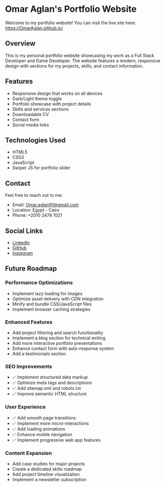 # Omar Aglan's Portfolio Website

Welcome to my portfolio website! You can visit the live site here:
<https://OmarAglan.github.io/>

## Overview

This is my personal portfolio website showcasing my work as a Full Stack Developer and Game Developer. The website features a modern, responsive design with sections for my projects, skills, and contact information.

## Features

- Responsive design that works on all devices
- Dark/Light theme toggle
- Portfolio showcase with project details
- Skills and services sections
- Downloadable CV
- Contact form
- Social media links

## Technologies Used

- HTML5
- CSS3
- JavaScript
- Swiper JS for portfolio slider

## Contact

Feel free to reach out to me:

- Email: <Omar.aglan91@gmail.com>
- Location: Egypt - Cairo
- Phone: +2010 2474 1021

## Social Links

- [LinkedIn](https://www.linkedin.com/in/omar-aglan919/)
- [GitHub](https://github.com/OmarAglan)
- [Instagram](https://www.instagram.com/omar.aglan91/)

## Future Roadmap

### Performance Optimizations

- Implement lazy loading for images
- Optimize asset delivery with CDN integration
- Minify and bundle CSS/JavaScript files
- Implement browser caching strategies

### Enhanced Features

- Add project filtering and search functionality
- Implement a blog section for technical writing
- Add more interactive portfolio presentations
- Enhance contact form with auto-response system
- Add a testimonials section

### SEO Improvements

- ✅ Implement structured data markup
- ✅ Optimize meta tags and descriptions
- ✅ Add sitemap.xml and robots.txt
- ✅ Improve semantic HTML structure

### User Experience

- ✅ Add smooth page transitions
- ✅ Implement more micro-interactions
- ✅ Add loading animations
- ✅ Enhance mobile navigation
- ✅ Implement progressive web app features

### Content Expansion

- Add case studies for major projects
- Create a dedicated skills roadmap
- Add project timeline visualization
- Implement a newsletter subscription
